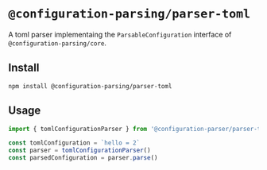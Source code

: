 # `@configuration-parsing/parser-toml`

A toml parser implementaing the `ParsableConfiguration` interface of `@configuration-parsing/core`.

## Install

```shell
npm install @configuration-parsing/parser-toml
```

## Usage

```typescript
import { tomlConfigurationParser } from '@configuration-parser/parser-toml'

const tomlConfiguration = `hello = 2`
const parser = tomlConfigurationParser()
const parsedConfiguration = parser.parse()
```
